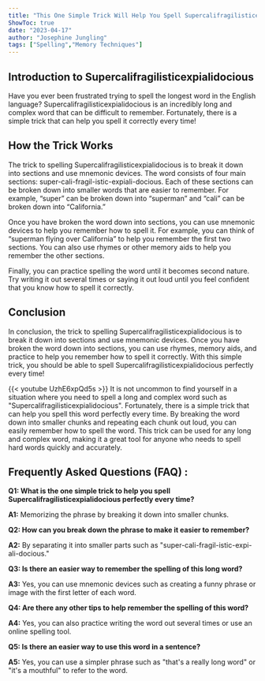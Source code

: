 ```yaml
---
title: "This One Simple Trick Will Help You Spell Supercalifragilisticexpialidocious Perfectly Every Time!"
ShowToc: true 
date: "2023-04-17"
author: "Josephine Jungling" 
tags: ["Spelling","Memory Techniques"]
---
```

## Introduction to Supercalifragilisticexpialidocious

Have you ever been frustrated trying to spell the longest word in the English language? Supercalifragilisticexpialidocious is an incredibly long and complex word that can be difficult to remember. Fortunately, there is a simple trick that can help you spell it correctly every time!

## How the Trick Works

The trick to spelling Supercalifragilisticexpialidocious is to break it down into sections and use mnemonic devices. The word consists of four main sections: super-cali-fragil-istic-expiali-docious. Each of these sections can be broken down into smaller words that are easier to remember. For example, “super” can be broken down into “superman” and “cali” can be broken down into “California.”

Once you have broken the word down into sections, you can use mnemonic devices to help you remember how to spell it. For example, you can think of “superman flying over California” to help you remember the first two sections. You can also use rhymes or other memory aids to help you remember the other sections.

Finally, you can practice spelling the word until it becomes second nature. Try writing it out several times or saying it out loud until you feel confident that you know how to spell it correctly.

## Conclusion

In conclusion, the trick to spelling Supercalifragilisticexpialidocious is to break it down into sections and use mnemonic devices. Once you have broken the word down into sections, you can use rhymes, memory aids, and practice to help you remember how to spell it correctly. With this simple trick, you should be able to spell Supercalifragilisticexpialidocious perfectly every time!

{{< youtube UzhE6xpQd5s >}} 
It is not uncommon to find yourself in a situation where you need to spell a long and complex word such as "Supercalifragilisticexpialidocious". Fortunately, there is a simple trick that can help you spell this word perfectly every time. By breaking the word down into smaller chunks and repeating each chunk out loud, you can easily remember how to spell the word. This trick can be used for any long and complex word, making it a great tool for anyone who needs to spell hard words quickly and accurately.

## Frequently Asked Questions (FAQ) :
**Q1: What is the one simple trick to help you spell Supercalifragilisticexpialidocious perfectly every time?**

**A1:** Memorizing the phrase by breaking it down into smaller chunks.

**Q2: How can you break down the phrase to make it easier to remember?**

**A2:** By separating it into smaller parts such as "super-cali-fragil-istic-expi-ali-docious."

**Q3: Is there an easier way to remember the spelling of this long word?**

**A3:** Yes, you can use mnemonic devices such as creating a funny phrase or image with the first letter of each word.

**Q4: Are there any other tips to help remember the spelling of this word?**

**A4:** Yes, you can also practice writing the word out several times or use an online spelling tool.

**Q5: Is there an easier way to use this word in a sentence?**

**A5:** Yes, you can use a simpler phrase such as "that's a really long word" or "it's a mouthful" to refer to the word.






